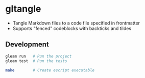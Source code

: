 # gltangle

- Tangle Markdown files to a code file specified in frontmatter
- Supports "fenced" codeblocks with backticks and tildes 

## Development

```sh
gleam run   # Run the project
gleam test  # Run the tests

make        # Create escript executable
```
